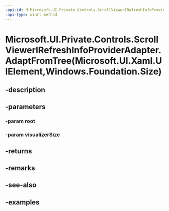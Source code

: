 ```yaml
---
-api-id: M:Microsoft.UI.Private.Controls.ScrollViewerIRefreshInfoProviderAdapter.AdaptFromTree(Microsoft.UI.Xaml.UIElement,Windows.Foundation.Size)
-api-type: winrt method
---
```


# Microsoft.UI.Private.Controls.ScrollViewerIRefreshInfoProviderAdapter.AdaptFromTree(Microsoft.UI.Xaml.UIElement,Windows.Foundation.Size)

<!--
public Microsoft.UI.Private.Controls.IRefreshInfoProvider AdaptFromTree (Microsoft.UI.Xaml.UIElement root, Windows.Foundation.Size visualizerSize);
-->


## -description

## -parameters

### -param root

### -param visualizerSize

## -returns

## -remarks

## -see-also

## -examples


